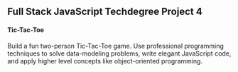 ## Full Stack JavaScript Techdegree Project 4
#### Tic-Tac-Toe
Build a fun two-person Tic-Tac-Toe game. Use professional programming techniques to solve data-modeling problems, write elegant JavaScript code, and apply higher level concepts like object-oriented programming.

